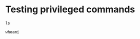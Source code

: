# Testing privileged commands

```bash|{"type":"command","privileged":"true"}
ls
```

```bash|{"type":"command","privileged":"true"}
whoami
```